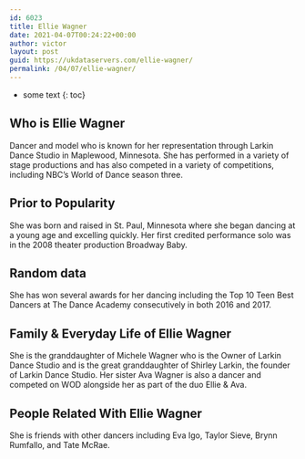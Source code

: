 ```yaml
---
id: 6023
title: Ellie Wagner
date: 2021-04-07T00:24:22+00:00
author: victor
layout: post
guid: https://ukdataservers.com/ellie-wagner/
permalink: /04/07/ellie-wagner/
---
```


* some text
{: toc}


## Who is Ellie Wagner



Dancer and model who is known for her representation through Larkin Dance Studio in Maplewood, Minnesota. She has performed in a variety of stage productions and has also competed in a variety of competitions, including NBC&#8217;s World of Dance season three. 

                
                
                
## Prior to Popularity



She was born and raised in St. Paul, Minnesota where she began dancing at a young age and excelling quickly. Her first credited performance solo was in the 2008 theater production Broadway Baby. 

                
                
                
## Random data



She has won several awards for her dancing including the Top 10 Teen Best Dancers at The Dance Academy consecutively in both 2016 and 2017. 

                
                
                
## Family & Everyday Life of Ellie Wagner



She is the granddaughter of Michele Wagner who is the Owner of Larkin Dance Studio and is the great granddaughter of Shirley Larkin, the founder of Larkin Dance Studio. Her sister Ava Wagner is also a dancer and competed on WOD alongside her as part of the duo Ellie & Ava. 

                
                
                
## People Related With Ellie Wagner



She is friends with other dancers including Eva Igo, Taylor Sieve, Brynn Rumfallo, and Tate McRae. 

                
              
            
          
          
          